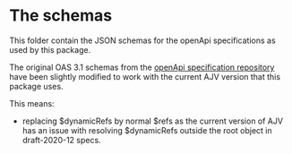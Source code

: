 # The schemas

This folder contain the JSON schemas for the openApi specifications as used by this package.

The original OAS 3.1 schemas from the [openApi specification repository](https://github.com/OAI/OpenAPI-Specification) have been slightly modified to work with the current AJV version that this package uses.

This means:

- replacing $dynamicRefs by normal $refs as the current version of AJV has an issue with resolving $dynamicRefs outside the root object in draft-2020-12 specs.
